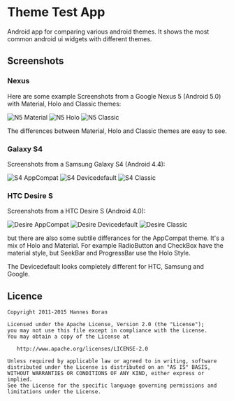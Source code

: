 # Theme Test App
Android app for comparing various android themes. It shows the most common android ui widgets with different themes. 

## Screenshots

### Nexus

Here are some example Screenshots from a Google Nexus 5 (Android 5.0) with Material, Holo and Classic themes:

![N5 Material](Screens/small/N5_Material.png)
![N5 Holo](Screens/small/N5_Holo.png)
![N5 Classic](Screens/small/N5_Classic.png)

The differences between Material, Holo and Classic themes are easy to see.

### Galaxy S4
Screenshots from a Samsung Galaxy S4 (Android 4.4):

![S4 AppCompat](Screens/small/S4_AppCompat.png)
![S4 Devicedefault](Screens/small/S4_Devicedefault.png)
![S4 Classic](Screens/small/S4_Classic.png)

### HTC Desire S
Screenshots from a HTC Desire S (Android 4.0):

![Desire AppCompat](Screens/small/DesireS_AppCompat.png)
![Desire Devicedefault](Screens/small/DesireS_Devicedefault.png)
![Desire Classic](Screens/small/DesireS_Classic.png)


but there are also some subtile differances for the AppCompat theme. It's a mix of Holo and Material. For example RadioButton and CheckBox have the material style, but SeekBar and ProgressBar use the Holo Style. 

The Devicedefault looks completely different for HTC, Samsung and Google.

## Licence
    Copyright 2011-2015 Hannes Boran

    Licensed under the Apache License, Version 2.0 (the "License");
    you may not use this file except in compliance with the License.
    You may obtain a copy of the License at

       http://www.apache.org/licenses/LICENSE-2.0

    Unless required by applicable law or agreed to in writing, software
    distributed under the License is distributed on an "AS IS" BASIS,
    WITHOUT WARRANTIES OR CONDITIONS OF ANY KIND, either express or implied.
    See the License for the specific language governing permissions and
    limitations under the License.
